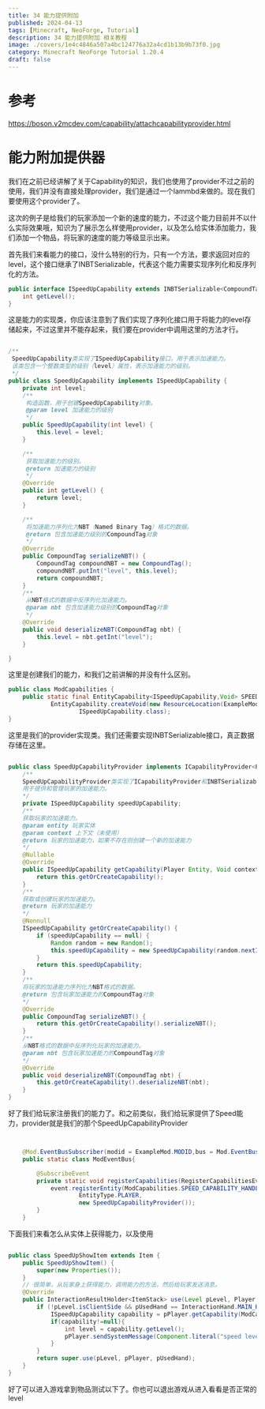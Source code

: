 ```yaml
---
title: 34 能力提供附加
published: 2024-04-13
tags: [Minecraft, NeoForge, Tutorial]
description: 34 能力提供附加 相关教程
image: ./covers/1e4c4846a507a4bc124776a32a4cd1b13b9b73f0.jpg
category: Minecraft NeoForge Tutorial 1.20.4
draft: false
---
```

# 参考
https://boson.v2mcdev.com/capability/attachcapabilityprovider.html

# 能力附加提供器

我们在之前已经讲解了关于Capability的知识，我们也使用了provider不过之前的使用，我们并没有直接处理provider，我们是通过一个lammbd来做的。现在我们要使用这个provider了。

这次的例子是给我们的玩家添加一个新的速度的能力，不过这个能力目前并不以什么实际效果哦，知识为了展示怎么样使用provider，以及怎么给实体添加能力，我们添加一个物品，将玩家的速度的能力等级显示出来。

首先我们来看能力的接口，没什么特别的行为，只有一个方法，要求返回对应的level，这个接口继承了INBTSerializable，代表这个能力需要实现序列化和反序列化的方法。

```java
public interface ISpeedUpCapability extends INBTSerializable<CompoundTag> {
    int getLevel();
}
```

这是能力的实现类，你应该注意到了我们实现了序列化接口用于将能力的level存储起来，不过这里并不能存起来，我们要在provider中调用这里的方法才行。

```java

/**
 SpeedUpCapability类实现了ISpeedUpCapability接口，用于表示加速能力。
 该类包含一个整数类型的级别（level）属性，表示加速能力的级别。
 */
public class SpeedUpCapability implements ISpeedUpCapability {
    private int level;
    /**
     构造函数，用于创建SpeedUpCapability对象。
     @param level 加速能力的级别
     */
    public SpeedUpCapability(int level) {
        this.level = level;
    }

    /**
     获取加速能力的级别。
     @return 加速能力的级别
     */
    @Override
    public int getLevel() {
        return level;
    }

    /**
     将加速能力序列化为NBT（Named Binary Tag）格式的数据。
     @return 包含加速能力级别的CompoundTag对象
     */
    @Override
    public CompoundTag serializeNBT() {
        CompoundTag compoundNBT = new CompoundTag();
        compoundNBT.putInt("level", this.level);
        return compoundNBT;
    }
    /**
     从NBT格式的数据中反序列化加速能力。
     @param nbt 包含加速能力级别的CompoundTag对象
     */
    @Override
    public void deserializeNBT(CompoundTag nbt) {
        this.level = nbt.getInt("level");
    }

}

```

这里是创建我们的能力，和我们之前讲解的并没有什么区别。

```java
public class ModCapabilities {
    public static final EntityCapability<ISpeedUpCapability,Void> SPEED_CAPABILITY_HANDLER =
            EntityCapability.createVoid(new ResourceLocation(ExampleMod.MODID,"speed_capability_handler"),
                    ISpeedUpCapability.class);
}
```

这里是我们的provider实现类。我们还需要实现INBTSerializable接口，真正数据存储在这里。

```java

public class SpeedUpCapabilityProvider implements ICapabilityProvider<Player,Void,ISpeedUpCapability>, INBTSerializable<CompoundTag> {
    /**
    SpeedUpCapabilityProvider类实现了ICapabilityProvider和INBTSerializable接口，
    用于提供和管理玩家的加速能力。
    */
    private ISpeedUpCapability speedUpCapability;
    /**
    获取玩家的加速能力。
    @param entity 玩家实体
    @param context 上下文（未使用）
    @return 玩家的加速能力，如果不存在则创建一个新的加速能力
    */
    @Nullable
    @Override
    public ISpeedUpCapability getCapability(Player Entity, Void context) {
        return this.getOrCreateCapability();
    }
    /**
    获取或创建玩家的加速能力。
    @return 玩家的加速能力
    */
    @Nonnull
    ISpeedUpCapability getOrCreateCapability() {
        if (speedUpCapability == null) {
            Random random = new Random();
            this.speedUpCapability = new SpeedUpCapability(random.nextInt(99) + 1);
        }
        return this.speedUpCapability;
    }
    /**
    将玩家的加速能力序列化为NBT格式的数据。
    @return 包含玩家加速能力的CompoundTag对象
    */
    @Override
    public CompoundTag serializeNBT() {
        return this.getOrCreateCapability().serializeNBT();
    }
    /**
    从NBT格式的数据中反序列化玩家的加速能力。
    @param nbt 包含玩家加速能力的CompoundTag对象
    */
    @Override
    public void deserializeNBT(CompoundTag nbt) {
        this.getOrCreateCapability().deserializeNBT(nbt);
    }
}
```

好了我们给玩家注册我们的能力了。和之前类似，我们给玩家提供了Speed能力，provider就是我们的那个SpeedUpCapabilityProvider

```java


    @Mod.EventBusSubscriber(modid = ExampleMod.MODID,bus = Mod.EventBusSubscriber.Bus.MOD)
    public static class ModEventBus{

        @SubscribeEvent
        private static void registerCapabilities(RegisterCapabilitiesEvent event) {
            event.registerEntity(ModCapabilities.SPEED_CAPABILITY_HANDLER,
                    EntityType.PLAYER,
                    new SpeedUpCapabilityProvider());
        }
    }

```

下面我们来看怎么从实体上获得能力，以及使用

```java

public class SpeedUpShowItem extends Item {
    public SpeedUpShowItem() {
        super(new Properties());
    }
    // 很简单，从玩家身上获得能力，调用能力的方法，然后给玩家发送消息。
    @Override
    public InteractionResultHolder<ItemStack> use(Level pLevel, Player pPlayer, InteractionHand pUsedHand) {
        if (!pLevel.isClientSide && pUsedHand == InteractionHand.MAIN_HAND) {
            ISpeedUpCapability capability = pPlayer.getCapability(ModCapabilities.SPEED_CAPABILITY_HANDLER);
            if(capability!=null){
                int level = capability.getLevel();
                pPlayer.sendSystemMessage(Component.literal("speed level:" + level));
            }
        }
        return super.use(pLevel, pPlayer, pUsedHand);
    }
}

```

好了可以进入游戏拿到物品测试以下了。你也可以退出游戏从进入看看是否正常的level